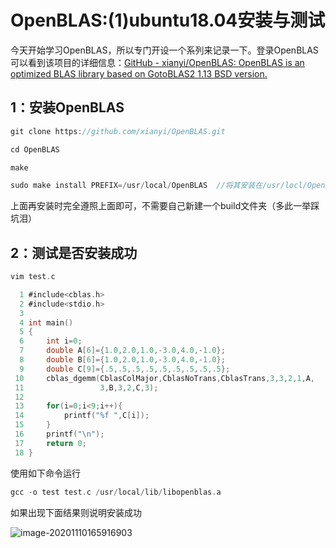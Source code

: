 # OpenBLAS:(1)ubuntu18.04安装与测试

今天开始学习OpenBLAS，所以专门开设一个系列来记录一下。登录OpenBLAS可以看到该项目的详细信息：[GitHub - xianyi/OpenBLAS: OpenBLAS is an optimized BLAS library based on GotoBLAS2 1.13 BSD version.](https://github.com/xianyi/OpenBLAS)

## 1：安装OpenBLAS

```c
git clone https://github.com/xianyi/OpenBLAS.git

cd OpenBLAS

make

sudo make install PREFIX=/usr/local/OpenBLAS  //将其安装在/usr/locl/OpenBLAS下
```

上面再安装时完全遵照上面即可，不需要自己新建一个build文件夹（多此一举踩坑泪）

## 2：测试是否安装成功

```c
vim test.c
```

```c
  1 #include<cblas.h>
  2 #include<stdio.h>
  3 
  4 int main()
  5 {
  6     int i=0;
  7     double A[6]={1.0,2.0,1.0,-3.0,4.0,-1.0};
  8     double B[6]={1.0,2.0,1.0,-3.0,4.0,-1.0};
  9     double C[9]={.5,.5,.5,.5,.5,.5,.5,.5,.5};
 10     cblas_dgemm(CblasColMajor,CblasNoTrans,CblasTrans,3,3,2,1,A,
 11                 3,B,3,2,C,3);
 12 
 13     for(i=0;i<9;i++){
 14         printf("%f ",C[i]);                                                           
 15     }
 16     printf("\n");
 17     return 0;
 18 }
```

使用如下命令运行

```c
gcc -o test test.c /usr/local/lib/libopenblas.a 
```

如果出现下面结果则说明安装成功

![image-20201110165916903](C:\Users\ytn\AppData\Roaming\Typora\typora-user-images\image-20201110165916903.png)

